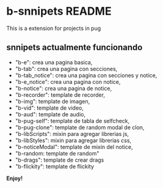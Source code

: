 # b-snnipets README

This is a extension for projects in pug

## snnipets actualmente funcionando

- "b-e": crea una pagina basica,
- "b-tab": crea una pagina con secciones,
- "b-tab_notice": crea una pagina con secciones y notice,
- "b-e_notice": crea una pagina con notice,
- "b-notice": crea una pagina de notice,
- "b-recorder": template de recorder,
- "b-img": template de imagen,
- "b-vid": template de video,
- "b-aud": template de audio,
- "b-pug-self": template de tabla de selfcheck,
- "b-pug-clone": template de random modal de clon,
- "b-libScripts": mixin para agregar librerias js,
- "b-libStyles": mixin para agregar librerias css,
- "b-noticeModal": template de mixin del notice,
- "b-random: template de random"
- "b-drags": template de crear drags
- "b-flickity": template de flickity

**Enjoy!**
